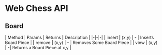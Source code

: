# Web Chess API

## Board
| Method | Params | Returns | Description |
|-|-|-|
| insert | (x,y)   | - |  Inserts Board Piece  |
| remove  | (x,y)  | -  | Removes Some Board Piece  |
| view  | (x,y)  | -| Returns a Board Piece at x,y |

